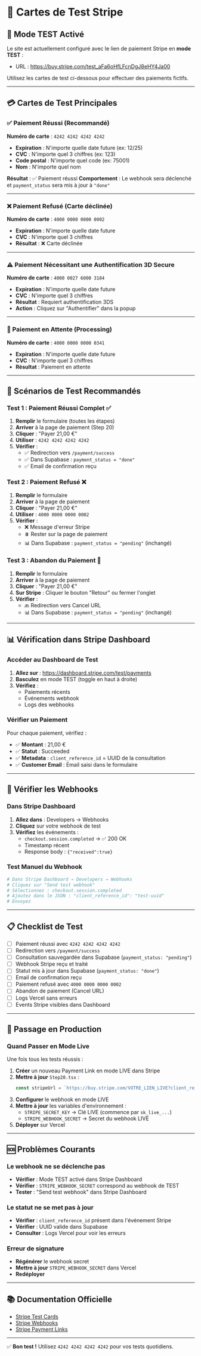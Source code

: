# 🧪 Cartes de Test Stripe

## 🔵 Mode TEST Activé

Le site est actuellement configuré avec le lien de paiement Stripe en **mode TEST** :
- URL : https://buy.stripe.com/test_aFa6oHfLFcnDgJ8eHY4Ja00

Utilisez les cartes de test ci-dessous pour effectuer des paiements fictifs.

---

## 💳 Cartes de Test Principales

### ✅ Paiement Réussi (Recommandé)

**Numéro de carte** : `4242 4242 4242 4242`
- **Expiration** : N'importe quelle date future (ex: 12/25)
- **CVC** : N'importe quel 3 chiffres (ex: 123)
- **Code postal** : N'importe quel code (ex: 75001)
- **Nom** : N'importe quel nom

**Résultat** : ✅ Paiement réussi
**Comportement** : Le webhook sera déclenché et `payment_status` sera mis à jour à `"done"`

---

### ❌ Paiement Refusé (Carte déclinée)

**Numéro de carte** : `4000 0000 0000 0002`
- **Expiration** : N'importe quelle date future
- **CVC** : N'importe quel 3 chiffres
- **Résultat** : ❌ Carte déclinée

---

### ⚠️ Paiement Nécessitant une Authentification 3D Secure

**Numéro de carte** : `4000 0027 6000 3184`
- **Expiration** : N'importe quelle date future
- **CVC** : N'importe quel 3 chiffres
- **Résultat** : Requiert authentification 3DS
- **Action** : Cliquez sur "Authentifier" dans la popup

---

### 🔄 Paiement en Attente (Processing)

**Numéro de carte** : `4000 0000 0000 0341`
- **Expiration** : N'importe quelle date future
- **CVC** : N'importe quel 3 chiffres
- **Résultat** : Paiement en attente

---

## 🧪 Scénarios de Test Recommandés

### Test 1 : Paiement Réussi Complet ✅

1. **Remplir** le formulaire (toutes les étapes)
2. **Arriver** à la page de paiement (Step 20)
3. **Cliquer** : "Payer 21,00 €"
4. **Utiliser** : `4242 4242 4242 4242`
5. **Vérifier** :
   - ✅ Redirection vers `/payment/success`
   - ✅ Dans Supabase : `payment_status = "done"`
   - ✅ Email de confirmation reçu

### Test 2 : Paiement Refusé ❌

1. **Remplir** le formulaire
2. **Arriver** à la page de paiement
3. **Cliquer** : "Payer 21,00 €"
4. **Utiliser** : `4000 0000 0000 0002`
5. **Vérifier** :
   - ❌ Message d'erreur Stripe
   - ⏸️ Rester sur la page de paiement
   - 📊 Dans Supabase : `payment_status = "pending"` (inchangé)

### Test 3 : Abandon du Paiement 🚪

1. **Remplir** le formulaire
2. **Arriver** à la page de paiement
3. **Cliquer** : "Payer 21,00 €"
4. **Sur Stripe** : Cliquer le bouton "Retour" ou fermer l'onglet
5. **Vérifier** :
   - 🔙 Redirection vers Cancel URL
   - 📊 Dans Supabase : `payment_status = "pending"` (inchangé)

---

## 📊 Vérification dans Stripe Dashboard

### Accéder au Dashboard de Test

1. **Allez sur** : https://dashboard.stripe.com/test/payments
2. **Basculez** en mode TEST (toggle en haut à droite)
3. **Vérifiez** :
   - Paiements récents
   - Événements webhook
   - Logs des webhooks

### Vérifier un Paiement

Pour chaque paiement, vérifiez :
- ✅ **Montant** : 21,00 €
- ✅ **Statut** : Succeeded
- ✅ **Metadata** : `client_reference_id` = UUID de la consultation
- ✅ **Customer Email** : Email saisi dans le formulaire

---

## 🔔 Vérifier les Webhooks

### Dans Stripe Dashboard

1. **Allez dans** : Developers → Webhooks
2. **Cliquez** sur votre webhook de test
3. **Vérifiez** les événements :
   - `checkout.session.completed` → ✅ 200 OK
   - Timestamp récent
   - Response body : `{"received":true}`

### Test Manuel du Webhook

```bash
# Dans Stripe Dashboard → Developers → Webhooks
# Cliquez sur "Send test webhook"
# Sélectionnez : checkout.session.completed
# Ajoutez dans le JSON : "client_reference_id": "test-uuid"
# Envoyez
```

---

## 📋 Checklist de Test

- [ ] Paiement réussi avec `4242 4242 4242 4242`
- [ ] Redirection vers `/payment/success`
- [ ] Consultation sauvegardée dans Supabase (`payment_status: "pending"`)
- [ ] Webhook Stripe reçu et traité
- [ ] Statut mis à jour dans Supabase (`payment_status: "done"`)
- [ ] Email de confirmation reçu
- [ ] Paiement refusé avec `4000 0000 0000 0002`
- [ ] Abandon de paiement (Cancel URL)
- [ ] Logs Vercel sans erreurs
- [ ] Events Stripe visibles dans Dashboard

---

## 🚀 Passage en Production

### Quand Passer en Mode Live

Une fois tous les tests réussis :

1. **Créer** un nouveau Payment Link en mode LIVE dans Stripe
2. **Mettre à jour** `Step20.tsx` :
   ```javascript
   const stripeUrl = `https://buy.stripe.com/VOTRE_LIEN_LIVE?client_reference_id=${consultationId}`;
   ```
3. **Configurer** le webhook en mode LIVE
4. **Mettre à jour** les variables d'environnement :
   - `STRIPE_SECRET_KEY` → Clé LIVE (commence par `sk_live_...`)
   - `STRIPE_WEBHOOK_SECRET` → Secret du webhook LIVE
5. **Déployer** sur Vercel

---

## 🆘 Problèmes Courants

### Le webhook ne se déclenche pas

- **Vérifier** : Mode TEST activé dans Stripe Dashboard
- **Vérifier** : `STRIPE_WEBHOOK_SECRET` correspond au webhook de TEST
- **Tester** : "Send test webhook" dans Stripe Dashboard

### Le statut ne se met pas à jour

- **Vérifier** : `client_reference_id` présent dans l'événement Stripe
- **Vérifier** : UUID valide dans Supabase
- **Consulter** : Logs Vercel pour voir les erreurs

### Erreur de signature

- **Régénérer** le webhook secret
- **Mettre à jour** `STRIPE_WEBHOOK_SECRET` dans Vercel
- **Redéployer**

---

## 📚 Documentation Officielle

- [Stripe Test Cards](https://stripe.com/docs/testing#cards)
- [Stripe Webhooks](https://stripe.com/docs/webhooks)
- [Stripe Payment Links](https://stripe.com/docs/payment-links)

---

✅ **Bon test !** Utilisez `4242 4242 4242 4242` pour vos tests quotidiens.


